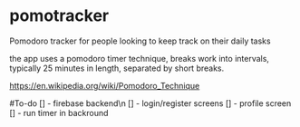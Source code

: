 # pomotracker

Pomodoro tracker for people looking to keep track on their daily tasks

the app uses a pomodoro timer technique, breaks work into intervals, typically 25 minutes in length, separated by short breaks.

https://en.wikipedia.org/wiki/Pomodoro_Technique

#To-do
[] - firebase backend\n
[] - login/register screens
[] - profile screen
[] - run timer in backround

